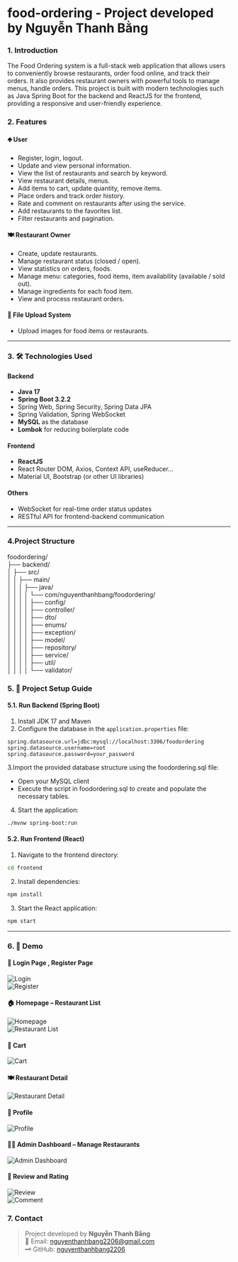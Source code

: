 # food-ordering - Project developed by **Nguyễn Thanh Bằng**

### 1. Introduction

The Food Ordering system is a full-stack web application that allows users to conveniently browse restaurants, order food online, and track their orders. It also provides restaurant owners with powerful tools to manage menus, handle orders.
This project is built with modern technologies such as Java Spring Boot for the backend and ReactJS for the frontend, providing a responsive and user-friendly experience.
### 2. Features

#### 🢁 User

* Register, login, logout.
* Update and view personal information.
* View the list of restaurants and search by keyword.
* View restaurant details, menus.
* Add items to cart, update quantity, remove items.
* Place orders and track order history.
* Rate and comment on restaurants after using the service.
* Add restaurants to the favorites list.
* Filter restaurants and pagination.
#### 🍽️ Restaurant Owner

* Create, update restaurants.
* Manage restaurant status (closed / open).
* View statistics on orders, foods.
* Manage menu: categories, food items, item availability (available / sold out).
* Manage ingredients for each food item.
* View and process restaurant orders.

#### 📄 File Upload System

* Upload images for food items or restaurants.
---

### 3. 🛠️ Technologies Used

#### Backend

* **Java 17**
* **Spring Boot 3.2.2**
* Spring Web, Spring Security, Spring Data JPA
* Spring Validation, Spring WebSocket
* **MySQL** as the database
* **Lombok** for reducing boilerplate code

#### Frontend

* **ReactJS**
* React Router DOM, Axios, Context API, useReducer...
* Material UI, Bootstrap (or other UI libraries)

#### Others

* WebSocket for real-time order status updates
* RESTful API for frontend-backend communication

---
### 4.Project Structure
foodordering/  
├── backend/  
│   ├── src/  
│   │   ├── main/  
│   │   │   ├── java/  
│   │   │   │   └── com/nguyenthanhbang/foodordering/  
│   │   │   │       ├── config/  
│   │   │   │       ├── controller/  
│   │   │   │       ├── dto/  
│   │   │   │       ├── enums/  
│   │   │   │       ├── exception/  
│   │   │   │       ├── model/  
│   │   │   │       ├── repository/  
│   │   │   │       ├── service/  
│   │   │   │       ├── util/  
│   │   │   │       └── validator/  

### 5. 🚀 Project Setup Guide  

#### 5.1. Run Backend (Spring Boot)  

1. Install JDK 17 and Maven
2. Configure the database in the `application.properties` file:

```properties
spring.datasource.url=jdbc:mysql://localhost:3306/foodordering
spring.datasource.username=root
spring.datasource.password=your_password
```
3.Import the provided database structure using the foodordering.sql file:
- Open your MySQL client
- Execute the script in foodordering.sql to create and populate the necessary tables.
4. Start the application:

```bash
./mvnw spring-boot:run
```

#### 5.2. Run Frontend (React)  

1. Navigate to the frontend directory:

```bash
cd frontend
```

2. Install dependencies:

```bash
npm install
```

3. Start the React application:

```bash
npm start
```

---

### 6. 📸 Demo  
  
#### 🔐 Login Page , Register Page  
![Login](images_demo/login.png)  
![Register](images_demo/register.png)  

#### 🏠 Homepage – Restaurant List  
![Homepage](images_demo/homepage1.png)  
![Restaurant List](images_demo/homepage2.png)  

#### 🛒 Cart  
![Cart](images_demo/cart.png)  

#### 🍽️ Restaurant Detail  
![Restaurant Detail](images_demo/restaurantDetails.png)  
  
#### 👤 Profile  
![Profile](images_demo/profile.png)
  
#### 🧑‍🍳 Admin Dashboard – Manage Restaurants  
![Admin Dashboard](images_demo/admin.png)  
  
#### 🌟 Review and Rating  
![Review](images_demo/review.png)  
![Comment](images_demo/comment.png)  

### 7. Contact  
  
> Project developed by **Nguyễn Thanh Bằng**  
> 📧 Email: [nguyenthanhbang2206@gmail.com](mailto:nguyenthanhbang2206@gmail.com)  
> 🗝 GitHub: [nguyenthanhbang2206](https://github.com/nguyenthanhbang2206)
